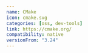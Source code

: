 ```yaml
---
name: CMake
icon: cmake.svg
categories: [oss, dev-tools]
link: https://cmake.org/
compatibility: native
versionFrom: "3.24"
---
```

